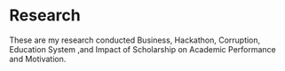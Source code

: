 # Research
These are my research conducted Business, Hackathon, Corruption, Education System ,and Impact of Scholarship on Academic Performance and Motivation.
